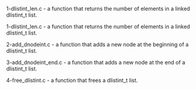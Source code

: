 1-dlistint_len.c - a function that returns the number of elements in a linked dlistint_t list.

1-dlistint_len.c - a function that returns the number of elements in a linked dlistint_t list.

2-add_dnodeint.c - a function that adds a new node at the beginning of a dlistint_t list.

3-add_dnodeint_end.c - a function that adds a new node at the end of a dlistint_t list.

4-free_dlistint.c - a function that frees a dlistint_t list.

